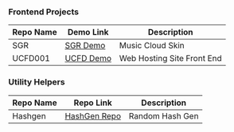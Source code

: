 ### Frontend Projects

Repo Name | Demo Link | Description
------------ | ------------- | -------------
SGR |  [SGR Demo](https://subglobalradio.org) | Music Cloud Skin
UCFD001 |  [UCFD Demo](https://jk-cdi.github.io/ucfd001/) | Web Hosting Site Front End 

### Utility Helpers

Repo Name | Repo Link | Description
------------ | ------------- | -------------
Hashgen | [HashGen Repo](https://github.com/Jikme/hashgen) | Random Hash Gen
